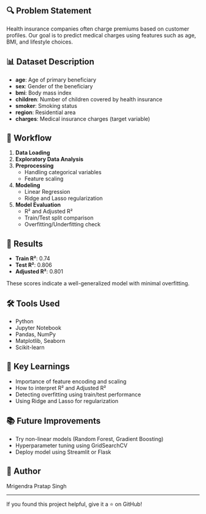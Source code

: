 
## 🔍 Problem Statement

Health insurance companies often charge premiums based on customer profiles. Our goal is to predict medical charges using features such as age, BMI, and lifestyle choices.

## 📊 Dataset Description

- **age**: Age of primary beneficiary
- **sex**: Gender of the beneficiary
- **bmi**: Body mass index
- **children**: Number of children covered by health insurance
- **smoker**: Smoking status
- **region**: Residential area
- **charges**: Medical insurance charges (target variable)

## 🧪 Workflow

1. **Data Loading**
2. **Exploratory Data Analysis**
3. **Preprocessing**
    - Handling categorical variables
    - Feature scaling
4. **Modeling**
    - Linear Regression
    - Ridge and Lasso regularization
5. **Model Evaluation**
    - R² and Adjusted R²
    - Train/Test split comparison
    - Overfitting/Underfitting check

## 🧠 Results

- **Train R²**: 0.74
- **Test R²**: 0.806
- **Adjusted R²**: 0.801

These scores indicate a well-generalized model with minimal overfitting.

## 🛠️ Tools Used

- Python
- Jupyter Notebook
- Pandas, NumPy
- Matplotlib, Seaborn
- Scikit-learn

## 📌 Key Learnings

- Importance of feature encoding and scaling
- How to interpret R² and Adjusted R²
- Detecting overfitting using train/test performance
- Using Ridge and Lasso for regularization

## 📚 Future Improvements

- Try non-linear models (Random Forest, Gradient Boosting)
- Hyperparameter tuning using GridSearchCV
- Deploy model using Streamlit or Flask

## 👤 Author

Mrigendra Pratap Singh

---

If you found this project helpful, give it a ⭐️ on GitHub!
